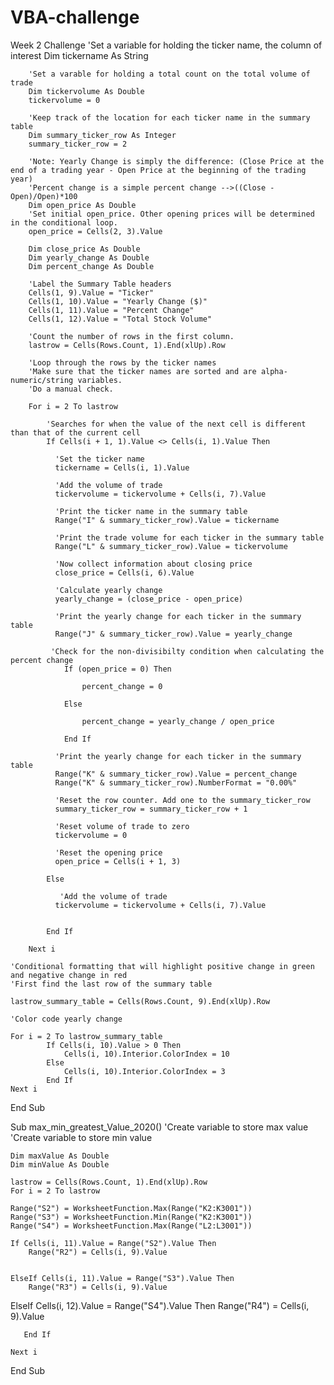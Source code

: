 # VBA-challenge
Week 2 Challenge
'Set a variable for holding the ticker name, the column of interest
        Dim tickername As String
    
        'Set a varable for holding a total count on the total volume of trade
        Dim tickervolume As Double
        tickervolume = 0

        'Keep track of the location for each ticker name in the summary table
        Dim summary_ticker_row As Integer
        summary_ticker_row = 2
        
        'Note: Yearly Change is simply the difference: (Close Price at the end of a trading year - Open Price at the beginning of the trading year)
        'Percent change is a simple percent change -->((Close - Open)/Open)*100
        Dim open_price As Double
        'Set initial open_price. Other opening prices will be determined in the conditional loop.
        open_price = Cells(2, 3).Value
        
        Dim close_price As Double
        Dim yearly_change As Double
        Dim percent_change As Double

        'Label the Summary Table headers
        Cells(1, 9).Value = "Ticker"
        Cells(1, 10).Value = "Yearly Change ($)"
        Cells(1, 11).Value = "Percent Change"
        Cells(1, 12).Value = "Total Stock Volume"

        'Count the number of rows in the first column.
        lastrow = Cells(Rows.Count, 1).End(xlUp).Row

        'Loop through the rows by the ticker names
        'Make sure that the ticker names are sorted and are alpha-numeric/string variables.
        'Do a manual check.

        For i = 2 To lastrow

            'Searches for when the value of the next cell is different than that of the current cell
            If Cells(i + 1, 1).Value <> Cells(i, 1).Value Then
        
              'Set the ticker name
              tickername = Cells(i, 1).Value

              'Add the volume of trade
              tickervolume = tickervolume + Cells(i, 7).Value

              'Print the ticker name in the summary table
              Range("I" & summary_ticker_row).Value = tickername

              'Print the trade volume for each ticker in the summary table
              Range("L" & summary_ticker_row).Value = tickervolume

              'Now collect information about closing price
              close_price = Cells(i, 6).Value

              'Calculate yearly change
              yearly_change = (close_price - open_price)
              
              'Print the yearly change for each ticker in the summary table
              Range("J" & summary_ticker_row).Value = yearly_change

             'Check for the non-divisibilty condition when calculating the percent change
                If (open_price = 0) Then

                    percent_change = 0

                Else
                    
                    percent_change = yearly_change / open_price
                
                End If

              'Print the yearly change for each ticker in the summary table
              Range("K" & summary_ticker_row).Value = percent_change
              Range("K" & summary_ticker_row).NumberFormat = "0.00%"
   
              'Reset the row counter. Add one to the summary_ticker_row
              summary_ticker_row = summary_ticker_row + 1

              'Reset volume of trade to zero
              tickervolume = 0

              'Reset the opening price
              open_price = Cells(i + 1, 3)
            
            Else
              
               'Add the volume of trade
              tickervolume = tickervolume + Cells(i, 7).Value

            
            End If
        
        Next i

    'Conditional formatting that will highlight positive change in green and negative change in red
    'First find the last row of the summary table

    lastrow_summary_table = Cells(Rows.Count, 9).End(xlUp).Row
    
    'Color code yearly change
    
    For i = 2 To lastrow_summary_table
            If Cells(i, 10).Value > 0 Then
                Cells(i, 10).Interior.ColorIndex = 10
            Else
                Cells(i, 10).Interior.ColorIndex = 3
            End If
    Next i

End Sub


Sub max_min_greatest_Value_2020()
    'Create variable to store max value
    'Create variable to store min value
    
    Dim maxValue As Double
    Dim minValue As Double
    
    lastrow = Cells(Rows.Count, 1).End(xlUp).Row
    For i = 2 To lastrow
    
    Range("S2") = WorksheetFunction.Max(Range("K2:K3001"))
    Range("S3") = WorksheetFunction.Min(Range("K2:K3001"))
    Range("S4") = WorksheetFunction.Max(Range("L2:L3001"))
    
    If Cells(i, 11).Value = Range("S2").Value Then
        Range("R2") = Cells(i, 9).Value
        
    
    ElseIf Cells(i, 11).Value = Range("S3").Value Then
        Range("R3") = Cells(i, 9).Value
    
   ElseIf Cells(i, 12).Value = Range("S4").Value Then
    Range("R4") = Cells(i, 9).Value
        
           
       End If
       
    Next i
    
       
End Sub

